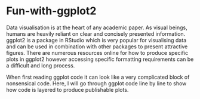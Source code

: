 # Fun-with-ggplot2

Data visualisation is at the heart of any academic paper. As visual beings, humans are heavily reliant on clear and concisely presented information. ggplot2 is a package in RStudio which is very popular for visualising data and can be used in combination with other packages to present attractive figures. There are numerous resources online for how to produce specific plots in ggplot2 however accessing specific formatting requirements can be a difficult and long process. 

When first reading ggplot code it can look like a very complicated block of nonsensical code. Here, I will go through ggplot code line by line to show how code is layered to produce publishable plots. 
